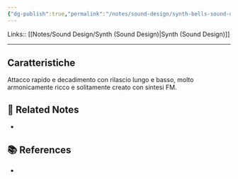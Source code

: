 ```yaml
---
{"dg-publish":true,"permalink":"/notes/sound-design/synth-bells-sound-design/","tags":["type/note"]}
---
```


Links:: [[Notes/Sound Design/Synth (Sound Design)\|Synth (Sound Design)]]

---
## Caratteristiche

Attacco rapido e decadimento con rilascio lungo e basso, molto armonicamente ricco e solitamente creato con sintesi FM.






## 🔗 Related Notes

- 

## 📚 References

- 